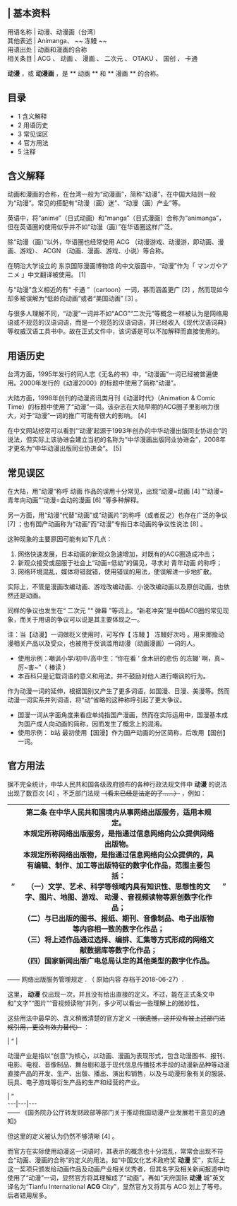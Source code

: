 |  **基本资料**  
---  
用语名称  |  动漫、动漫画（台湾）   
其他表述  |  Animanga、 ~~ 冻鳗  ~~  
用语出处  |  动画和漫画的合称   
相关条目  |  ACG  、  动画  、  漫画  、  二次元  、  OTAKU  、  国创  、  卡通   
  
**动漫** ，或 **动漫画** ，是 ** 动画  ** 和 ** 漫画  ** 的合称。

##  目录

  * 1  含义解释 
  * 2  用语历史 
  * 3  常见误区 
  * 4  官方用法 
  * 5  注释 

##  含义解释

动画和漫画的合称，在台湾一般为“动漫画”，简称“动漫”，在中国大陆则一般为“动漫”。常见的搭配有“动漫（画）迷”、“动漫（画）产业”等。

英语中，将“anime”（日式动画）和“manga”（日式漫画）合称为“animanga”，但在英语圈的使用似乎并不如“动漫（画）”在华语圈这样广泛。

除“动漫（画）”以外，华语圈也经常使用  ACG  （动漫游戏、动漫游，即动画、漫画、游戏）、  ACGN  （动画、漫画、游戏、小说）等合称。

在明治大学设立的  东京国际漫画博物馆  的中文版面中，“动漫”作为「  マンガやアニメ  」中文翻译被使用。  [1]

与“动漫”含义相近的有“  卡通  ”（cartoon）一词，甚而涵盖更广  [2]  ，然而现如今却多被误解为“低龄向动画”或者“美国动画”  [3]
。

与很多人理解不同，“动漫”一词并不如“ACG”“二次元”等概念一样被认为是网络用语或不规范的汉语词语，而是一个规范的汉语词语，并已经收入《现代汉语词典》等权威汉语工具书中。故在正式文件中，该词语是可以不加解释而直接使用的。

##  用语历史

台湾方面，1995年发行的同人志《无名的书》中，“动漫画”一词已经被普遍使用。2000年发行的《动漫2000》的标题中使用了简称“动漫”。

大陆方面，1998年创刊的动漫资讯类月刊《动漫时代》（Animation & Comic
Time）的标题中使用了“动漫”一词。该杂志在大陆早期的ACG圈子里影响力很大，对于“动漫”一词的推广可能有很大的影响。  [4]

在中文网站经常可以看到“‘动漫’起源于1993年创办的中华动漫出版同业协进会”的说法，但实际上该协进会建立当初的名称为“中华漫画出版同业协进会”，2008年才更名为“中华动漫出版同业协进会”。
[5]

##  常见误区

在大陆，用“动漫”称呼  动画  作品的误用十分常见，出现“动漫=动画  [4]  ”“动漫=青年向动画”“动漫=会动的漫画  [6]  ”等多种解释。

另一方面，用“动漫”代替“动画”或“动画片”的称呼（或者反之）也存在广泛的争议  [7]  ；也有国产动画称为“动画”而“动漫”专指日本动画的争议性说法
[8]  。

这种现象的主要原因可能有如下几点：

  1. 网络快速发展，日本动画的新观众急速增加，对既有的ACG圈造成冲击； 
  2. 新观众接受或屈服于社会上“动画=低幼”的偏见，寻求对  青年动画  的称呼； 
  3. 网络环境混乱，媒体将错就错，使用错误的用法，使误解进一步地扩散。 

实际上，不管是漫画改编动画、游戏改编动画、小说改编动画以及原创动画，也依然还是动画。

同样的争议也发生在“  二次元  ”“  弹幕  ”等词上。“新老冲突”是中国ACG圈的常见现象，而关于用语的争议可以说是其主要体现之一。

注：当【动漫】一词做贬义使用时，可写作【  冻鳗  】  冻鳗好次吗  。用来揶揄动漫相关产品以及受众，也被用于反讽滥用动漫（动画漫画）一词的人。

  * 使用示例：嘲讽小学/初中/高中生：“你在看 ‘  金木研的悲伤  的冻鳗’ 啊，真~厉~害~”（  棒读  ） 
  * 本百科只是记载词语的意义和用法，并不鼓励对他人进行嘲讽的行为。 

作为动漫一词的延伸，根据国别又产生了更多词语，如国漫、日漫、美漫等。然而动漫一词实系并列词语，将“动”省略的这种称呼引起了更大争议。

  * 国漫一词从字面角度来看应单纯指国产漫画，然而在实际运用中，国漫基本成为国产成人向动画的简称，因而发生了概念上的混淆。 
  * 使用示例：  b站  最初使用【国漫】作为国产动画的分区简称，后改用【国创】一词。 

##  官方用法

据不完全统计，中华人民共和国各级政府颁布的各种行政法规文件中 **动漫** 的说法出现了数百次  [4]  ，不乏部门法规
~~（看来已经是法定的了……）~~ ，例如：

|  “  |  第二条 在中华人民共和国境内从事网络出版服务，适用本规定。 </br> 本规定所称网络出版服务，是指通过信息网络向公众提供网络出版物。 </br> 本规定所称网络出版物，是指通过信息网络向公众提供的，具有编辑、制作、加工等出版特征的数字化作品，范围主要包括： </br> （一）文学、艺术、科学等领域内具有知识性、思想性的文字、图片、地图、游戏、 **动漫** 、音视频读物等原创数字化作品； </br> （二）与已出版的图书、报纸、期刊、音像制品、电子出版物等内容相一致的数字化作品； </br> （三）将上述作品通过选择、编排、汇集等方式形成的网络文献数据库等数字化作品； </br> （四）国家新闻出版广电总局认定的其他类型的数字化作品。 </br> |  ”   
---|---|---  
——  网络出版服务管理规定  . （  原始内容  存档于2018-06-27）.  
  
这里， **动漫** 仅出现一次，并且没有给出直接的定义。不过，能在正式条文中和“文字”“图片”“音视频读物”并列，多少可以看出一些理解上的微妙性。

这些用法中最早的、含义稍微清楚的官方定义 ~~（很遗憾，这并没有被上述部门法规引用，更没有效力替代）~~ ：

|  “  | 

动漫产业是指以“创意”为核心，以动画、漫画为表现形式，包含动漫图书、报刊、电影、电视、音像制品、舞台剧和基于现代信息传播技术手段的动漫新品种等动漫直接产品的开发、生产、出版、播出、演出和销售，以及与动漫形象有关的服装、玩具、电子游戏等衍生产品的生产和经营的产业。

|  ”  
---|---|---  
——  《国务院办公厅转发财政部等部门关于推动我国动漫产业发展若干意见的通知》  
  
但这里的定义被认为仍然不够清晰  [4]  。

而官方在实际使用动漫这一词语时，其表示的概念也十分混乱，常常会出现不符合“动画、漫画的合称”的定义的用法。如“中国文化艺术政府奖 **动漫**
奖”，实际上这一奖项只颁发给动画作品及动画产业相关优秀者，但其名字及相关新闻报道中均使用了“动漫”一词，显然官方将其理解成了“动画”。再如“天府国际
**动漫** 城”英文译名为“Tianfu International **ACG** City”，显然官方又将其与  ACG  划上了等号。后者错用居多。